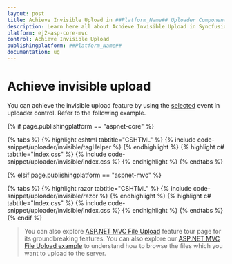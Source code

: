 ```yaml
---
layout: post
title: Achieve Invisible Upload in ##Platform_Name## Uploader Component
description: Learn here all about Achieve Invisible Upload in Syncfusion ##Platform_Name## Uploader component of Syncfusion Essential JS 2 and more.
platform: ej2-asp-core-mvc
control: Achieve Invisible Upload
publishingplatform: ##Platform_Name##
documentation: ug
---
```



# Achieve invisible upload

You can achieve the invisible upload feature by using the [selected](https://help.syncfusion.com/cr/aspnetcore-js2/Syncfusion.EJ2.Inputs.Uploader.html#Syncfusion_EJ2_Inputs_Uploader_Selected) event in uploader control. Refer to the following example.

{% if page.publishingplatform == "aspnet-core" %}

{% tabs %}
{% highlight cshtml tabtitle="CSHTML" %}
{% include code-snippet/uploader/invisible/tagHelper %}
{% endhighlight %}
{% highlight c# tabtitle="Index.css" %}
{% include code-snippet/uploader/invisible/index.css %}
{% endhighlight %}
{% endtabs %}

{% elsif page.publishingplatform == "aspnet-mvc" %}

{% tabs %}
{% highlight razor tabtitle="CSHTML" %}
{% include code-snippet/uploader/invisible/razor %}
{% endhighlight %}
{% highlight c# tabtitle="Index.css" %}
{% include code-snippet/uploader/invisible/index.css %}
{% endhighlight %}
{% endtabs %}
{% endif %}



> You can also explore [ASP.NET MVC File Upload](https://www.syncfusion.com/aspnet-mvc-ui-controls/file-upload) feature tour page for its groundbreaking features. You can also explore our [ASP.NET MVC File Upload example](https://ej2.syncfusion.com/aspnetmvc/Uploader/DefaultFunctionalities#/material) to understand how to browse the files which you want to upload to the server.